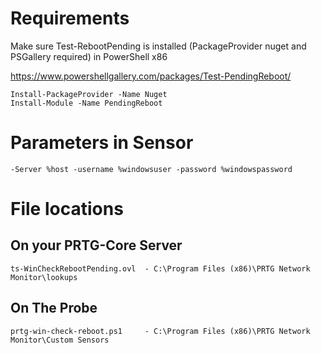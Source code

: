 # Requirements

Make sure Test-RebootPending is installed (PackageProvider nuget and PSGallery required) in PowerShell x86

https://www.powershellgallery.com/packages/Test-PendingReboot/

    Install-PackageProvider -Name Nuget
    Install-Module -Name PendingReboot
    
# Parameters in Sensor
    -Server %host -username %windowsuser -password %windowspassword
        
# File locations

## On your PRTG-Core Server
    ts-WinCheckRebootPending.ovl  - C:\Program Files (x86)\PRTG Network Monitor\lookups

## On The Probe
    prtg-win-check-reboot.ps1     - C:\Program Files (x86)\PRTG Network Monitor\Custom Sensors